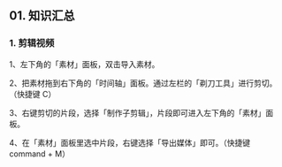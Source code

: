 ## 01. 知识汇总

### 1. 剪辑视频

1、左下角的「素材」面板，双击导入素材。

2、把素材拖到右下角的「时间轴」面板。通过左栏的「剃刀工具」进行剪切。（快捷键 C）

3、右键剪切的片段，选择「制作子剪辑」，片段即可进入左下角的「素材」面板。

4、在「素材」面板里选中片段，右键选择「导出媒体」即可。（快捷键 command + M）

